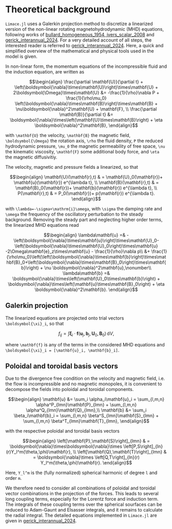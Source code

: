 # Theoretical background

`Limace.jl` uses a Galerkin projection method to discretize a linearized version of the non-linear rotating magnetohydrodynamic (MHD) equations, following works of [bullard_homogeneous_1954, ivers_scalar_2008](@citet) and [gerick_interannual_2024](@citet).
For a very detailed account of all steps, the interested reader is referred to [gerick_interannual_2024](@citet). Here, a quick and simplified overview of the mathematical and physical tools used in the model is given.

In non-linear form, the momentum equations of the incompressible fluid and the induction equation, are written as
```math
\begin{align}
	\frac{\partial \mathbf{U}}{\partial t} + \left(\boldsymbol{\nabla}\times\mathbf{U}\right)\times\mathbf{U} + 2\boldsymbol{\Omega}\times\mathbf{U} &= -\frac{1}{\rho}\nabla P + \frac{1}{\rho\mu_0} \left(\boldsymbol{\nabla}\times\mathbf{B}\right)\times\mathbf{B} + \nu\boldsymbol{\nabla}^2\mathbf{U} + \mathbf{F}, \\
	\frac{\partial \mathbf{B}}{\partial t} &= \boldsymbol{\nabla}\times\left(\mathbf{U}\times\mathbf{B}\right) + \eta \boldsymbol{\nabla}^2\mathbf{B},
\end{align}
```
with ``\mathbf{U}`` the velocity, ``\mathbf{B}`` the magnetic field, ``\boldsymbol{\Omega}`` the rotation axis, ``\rho`` the fluid density, ``P`` the reduced hydrodynamic pressure, ``\mu_0`` the magnetic permeability of free space, ``\nu`` the kinematic viscosity, ``\mathbf{F}`` some additional body force, and ``\eta`` the magnetic diffusivitiy.

The velocity, magnetic and pressure fields a linearized, so that 
```math
\begin{align}
	\mathbf{U}(\mathbf{r},t) & = \mathbf{U}_0(\mathbf{r})+ \mathbf{u}(\mathbf{r}) e^{\lambda t}, \\
	\mathbf{B}(\mathbf{r},t) & = \mathbf{B}_0(\mathbf{r})+ \mathbf{b}(\mathbf{r}) e^{\lambda t}, \\
	P(\mathbf{r},t)   & = P_0(\mathbf{r})+ p(\mathbf{r}) e^{\lambda t}.
\end{align}
```
with ``\lambda=-\sigma+\mathrm{i}\omega``, with ``\sigma`` the damping rate and ``\omega`` the frequency of the oscillatory perturbation to the steady background.
Removing the steady part and neglecting higher order terms, the linearized MHD equations read
```math
\begin{align}
	\lambda\mathbf{u} =& -\left(\boldsymbol{\nabla}\times\mathbf{u}\right)\times\mathbf{U}_0- \left(\boldsymbol{\nabla}\times\mathbf{U}_0\right)\times\mathbf{u} -2\Omega\mathbf{e}_z\times\mathbf{u} - \frac{1}{\rho}\nabla p\\
	 &+ \frac{1}{\rho\mu_0}\left(\left(\boldsymbol{\nabla}\times\mathbf{b}\right)\times\mathbf{B}_0+\left(\boldsymbol{\nabla}\times\mathbf{B}_0\right)\times\mathbf{b}\right) + \nu \boldsymbol{\nabla}^2\mathbf{u},\nonumber\\
	\lambda\mathbf{b} =& \boldsymbol{\nabla}\times\left(\mathbf{U}_0\times\mathbf{b}\right) + \boldsymbol{\nabla}\times\left(\mathbf{u}\times\mathbf{B}_0\right) + \eta \boldsymbol{\nabla}^2\mathbf{b}.
\end{align}
```

## Galerkin projection

The linearized equations are projected onto trial vectors ``\boldsymbol{\xi}_i``, so that

```math
f_{ij} = \int \boldsymbol{\xi}_i \cdot \mathbf{f}\left(\mathbf{u}_j,\mathbf{b}_j, \mathbf{U}_0, \mathbf{B}_0\right)\,\mathrm{d}V,
```
where ``\mathbf{f}`` is any of the terms in the considered MHD equations and ``\boldsymbol{\xi}_i = [\mathbf{u}_i, \mathbf{b}_i]``.

## Poloidal and toroidal basis vectors

Due to the divergence free condition on the velocity and magnetic field, i.e. the flow is incompressible and no magnetic monopoles, 
it is convenient to decompose the fields into poloidal and toroidal components.
```math
\begin{align}
    \mathbf{u} &= \sum_i \alpha_i\mathbf{u}_i = \sum_{l,m,n} \alpha^P_{lmn}\mathbf{P}_{lmn} + \sum_{l,m,n} \alpha^Q_{lmn}\mathbf{Q}_{lmn},\\
    \mathbf{b} &= \sum_i \beta_i\mathbf{b}_i =  \sum_{l,m,n} \beta^S_{lmn}\mathbf{S}_{lmn} + \sum_{l,m,n} \beta^T_{lmn}\mathbf{T}_{lmn},
\end{align}
```
with the respective poloidal and toroidal basis vectors
```math
\begin{align}
	\left[\mathbf{P},\mathbf{S}\right]_{lmn} & = \boldsymbol{\nabla}\times\boldsymbol{\nabla}\times \left[P,S\right]_{ln}(r)Y_l^m(\theta,\phi)\mathbf{r}, \\
	\left[\mathbf{Q},\mathbf{T}\right]_{lmn} & = \boldsymbol{\nabla}\times \left[Q,T\right]_{ln}(r) Y_l^m(\theta,\phi)\mathbf{r}.
\end{align}
```
Here, ``Y_l^m`` is the (fully normalized) spherical harmonic of degree ``l`` and order ``m``.

We therefore need to consider all combinations of poloidal and toroidal vector combinations in the projection of the forces.
This leads to several long coupling terms, especially for the Lorentz force and induction term. 
The integrals of these coupling terms over the spherical sourfaces can be reduced to Adam-Gaunt and Elsasser integrals, and it remains to calculate the radial integral. The detailed equations implemented in `Limace.jl` are given in [gerick_interannual_2024](@citet).